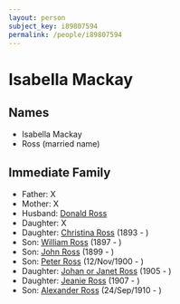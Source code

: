 ```yaml
---
layout: person
subject_key: i89807594
permalink: /people/i89807594
---
```


# Isabella Mackay

## Names

* Isabella Mackay
* Ross (married name)

## Immediate Family

* Father: X
* Mother: X
* Husband: [Donald Ross](./@16842942@-donald-ross-b-d.md)
* Daughter: X
* Daughter: [Christina Ross](./@10478196@-christina-ross-b1893-d.md) (1893 - )
* Son: [William Ross](./@21369571@-william-ross-b1897-d.md) (1897 - )
* Son: [John Ross](./@35298145@-john-ross-b1899-d.md) (1899 - )
* Son: [Peter Ross](./@67099773@-peter-ross-b1900-11-12-d.md) (12/Nov/1900 - )
* Daughter: [Johan or Janet Ross](./@18017632@-johan-or-janet-ross-b1905-d.md) (1905 - )
* Daughter: [Jeanie Ross](./@71751658@-jeanie-ross-b1907-d.md) (1907 - )
* Son: [Alexander Ross](./@52064896@-alexander-ross-b1910-9-24-d.md) (24/Sep/1910 - )

